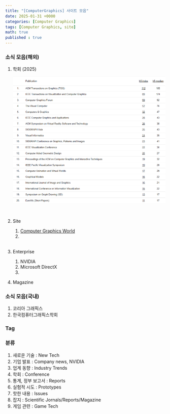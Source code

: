 ```yaml
---
title: "[ComputerGraphics] 사이트 모음"
date: 2025-01-31 +0000
categories: [Computer Graphics]
tags: [Computer Graphics, site]
math: true
published : true
---
```


### 소식 모음(해외)

1. 학회 (2025)

    ![Desktop View](/assets/img/ComputerGraphics/2025-cg-conf-rank.png)

    <br>

2. Site

    1. [Computer Graphics World](https://www.cgw.com)
    2. 

    <br>
3. Enterprise
    1. NVIDIA
    2. Microsoft DirectX
    3. 
4. Magazine

### 소식 모음(국내)

1. 코리아 그래픽스
2. 한국컴퓨터그래픽스학회

### Tag

### 분류

1. 새로운 기술 : New Tech
2. 기업 발표 : Company news, NVIDIA
3. 업계 동향 : Industry Trends
4. 학회 : Conference
5. 통계, 정부 보고서 : Reports
6. 실험적 시도 : Prototypes
7. 핫한 내용 : Issues
8. 잡지 : Scientific Jornals/Reports/Magazine
9. 게임 관련 : Game Tech